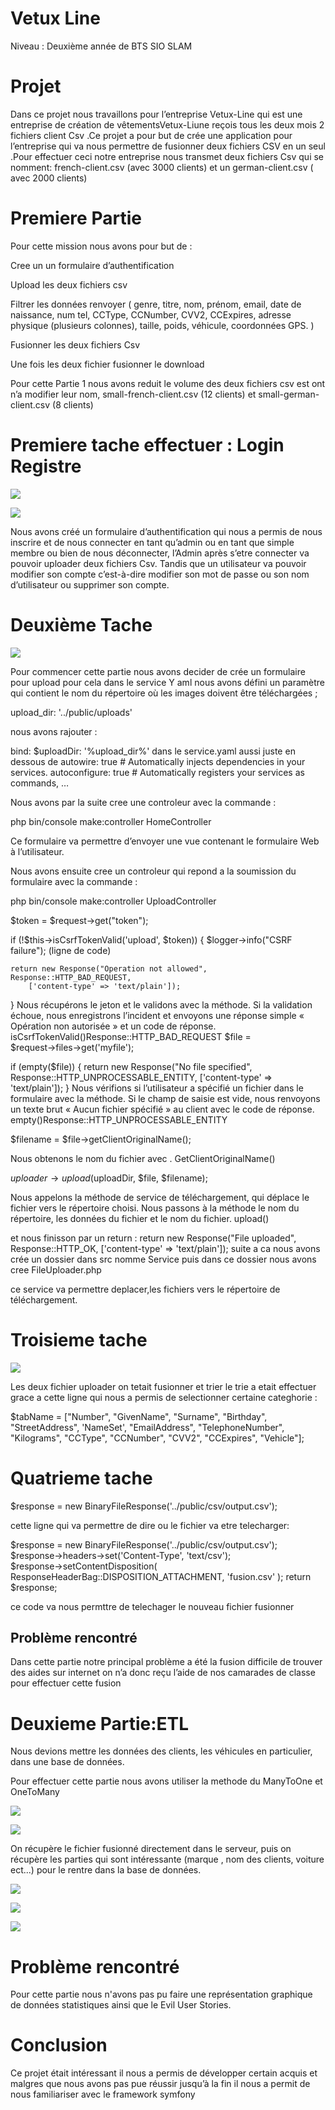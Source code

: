 <h1>Vetux Line</h1> 

Niveau : Deuxième année de BTS SIO SLAM

<h1>Projet</h1> Dans ce projet nous travaillons pour l’entreprise Vetux-Line qui est une entreprise de création de vêtementsVetux-Liune reçois tous les deux mois 2 fichiers client Csv .Ce projet a pour but de crée une application pour l’entreprise qui va nous permettre de fusionner deux fichiers CSV en un seul .Pour effectuer ceci notre entreprise nous transmet deux fichiers Csv qui se nomment: french-client.csv (avec 3000 clients) et un german-client.csv ( avec 2000 clients)

<h1>Premiere Partie </h1> Pour cette mission nous avons pour but de :

Cree un un formulaire d’authentification

Upload les deux fichiers csv

Filtrer les données renvoyer ( genre, titre, nom, prénom, email, date de naissance, num tel, CCType, CCNumber, CVV2, CCExpires, adresse physique (plusieurs colonnes), taille, poids, véhicule, coordonnées GPS. )

Fusionner les deux fichiers Csv

Une fois les deux fichier fusionner le download

Pour cette Partie 1 nous avons reduit le volume des deux fichiers csv est ont n’a modifier leur nom, small-french-client.csv (12 clients) et small-german-client.csv (8 clients)

<h1>Premiere tache effectuer : Login Registre</h1>

![](img/img1.PNG)

![](img/img2.PNG)

Nous avons créé un formulaire d’authentification qui nous a permis de nous inscrire et de nous connecter en tant qu’admin ou en tant que simple membre ou bien de nous déconnecter, l’Admin après s’etre connecter va pouvoir uploader deux fichiers Csv. Tandis que un utilisateur va pouvoir modifier son compte c’est-à-dire modifier son mot de passe ou son nom d’utilisateur ou supprimer son compte. 

<h1>Deuxième Tache </h1>

![](img/img4.PNG)

Pour commencer cette partie nous avons decider de crée un formulaire pour upload pour cela dans le service Y aml nous avons défini un paramètre qui contient le nom du répertoire où les images doivent être téléchargées ; 

upload_dir: '../public/uploads' 

nous avons rajouter : 

bind: $uploadDir: '%upload_dir%' dans le service.yaml aussi juste en dessous de autowire: true # Automatically injects dependencies in your services. autoconfigure: true # Automatically registers your services as commands, …​

Nous avons par la suite cree une controleur avec la commande :

php bin/console make:controller HomeController 

Ce formulaire va permettre d’envoyer une vue contenant le formulaire Web à l’utilisateur.

Nous avons ensuite cree un controleur qui repond a la soumission du formulaire avec la commande : 

php bin/console make:controller UploadController

$token = $request→get("token"); 

if (!$this→isCsrfTokenValid('upload', $token)) { $logger→info("CSRF failure"); (ligne de code)

    return new Response("Operation not allowed",  Response::HTTP_BAD_REQUEST,
        ['content-type' => 'text/plain']);
} 
Nous récupérons le jeton et le validons avec la méthode. Si la validation échoue, nous enregistrons l’incident et envoyons une réponse simple « Opération non autorisée » et un code de réponse. isCsrfTokenValid()Response::HTTP_BAD_REQUEST
$file = $request→files→get('myfile'); 

if (empty($file)) { return new Response("No file specified", Response::HTTP_UNPROCESSABLE_ENTITY, ['content-type' ⇒ 'text/plain']); } Nous vérifions si l’utilisateur a spécifié un fichier dans le formulaire avec la méthode. Si le champ de saisie est vide, nous renvoyons un texte brut « Aucun fichier spécifié » au client avec le code de réponse. empty()Response::HTTP_UNPROCESSABLE_ENTITY

$filename = $file→getClientOriginalName(); 

Nous obtenons le nom du fichier avec . GetClientOriginalName()

$uploader→upload($uploadDir, $file, $filename); 

Nous appelons la méthode de service de téléchargement, qui déplace le fichier vers le répertoire choisi. Nous passons à la méthode le nom du répertoire, les données du fichier et le nom du fichier. upload()

et nous finisson par un return : return new Response("File uploaded", Response::HTTP_OK, ['content-type' ⇒ 'text/plain']); suite a ca nous avons crée un dossier dans src nomme Service puis dans ce dossier nous avons cree FileUploader.php

ce service va permettre deplacer,les fichiers vers le répertoire de téléchargement.

<h1>Troisieme tache </h1>

![](img/img5.PNG)

Les deux fichier uploader on tetait fusionner et trier le trie a etait effectuer grace a cette ligne qui nous a permis de selectionner certaine categhorie :

$tabName = ["Number", "GivenName", "Surname", "Birthday", "StreetAddress", 'NameSet', "EmailAddress", "TelephoneNumber", "Kilograms", "CCType", "CCNumber", "CVV2", "CCExpires", "Vehicle"]; 

<h1>Quatrieme tache </h1>

$response = new BinaryFileResponse('../public/csv/output.csv');

cette ligne qui va permettre de dire ou le fichier va etre telecharger:

$response = new BinaryFileResponse('../public/csv/output.csv'); $response→headers→set('Content-Type', 'text/csv'); $response→setContentDisposition( ResponseHeaderBag::DISPOSITION_ATTACHMENT, 'fusion.csv' ); return $response;

ce code va nous permttre de telechager le nouveau fichier fusionner

<h2>Problème rencontré</h2> Dans cette partie notre principal problème a été la fusion difficile de trouver des aides sur internet on n’a donc reçu l’aide de nos camarades de classe pour effectuer cette fusion

<h1>Deuxieme Partie:ETL</h1>
Nous devions mettre les données des clients, les véhicules en particulier, dans une base de données.

Pour effectuer cette partie nous avons utiliser la methode du ManyToOne et OneToMany

![](img/img11.png)

![](img/img12.png)

On récupère le fichier fusionné directement dans le serveur, puis on récupère les parties qui sont intéressante (marque , nom des clients,  voiture ect...)  pour le rentre dans la base de données.

![](img/img8.png)

![](img/img9.png)

![](img/img10.png)

<h1>Problème rencontré </h1> Pour cette partie nous n'avons pas pu faire une représentation graphique de données statistiques  ainsi que le Evil User Stories.

<h1>Conclusion</h1>


Ce projet était intéressant il nous a permis de développer certain acquis et malgres que nous avons pas pue réussir jusqu’à la fin il nous a permit de nous familiariser avec le framework symfony
